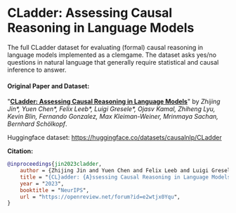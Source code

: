 # CLadder: Assessing Causal Reasoning in Language Models

The full CLadder dataset for evaluating (formal) causal reasoning in language models implemented as a clemgame. 
The dataset asks yes/no questions in natural language that generally require statistical and causal inference to answer.

#### Original Paper and Dataset:

"**[CLadder: Assessing Causal Reasoning in Language Models](http://arxiv.org/abs/2312.04350)**" by *Zhijing Jin\*, Yuen Chen\*, Felix Leeb\*, Luigi Gresele\*, Ojasv Kamal, Zhiheng Lyu, Kevin Blin, Fernando Gonzalez, Max Kleiman-Weiner, Mrinmaya Sachan, Bernhard Schölkopf*.

Huggingface dataset: https://huggingface.co/datasets/causalnlp/CLadder

**Citation:**

```bibTeX
@inproceedings{jin2023cladder,
    author = {Zhijing Jin and Yuen Chen and Felix Leeb and Luigi Gresele and Ojasv Kamal and Zhiheng Lyu and Kevin Blin and Fernando Gonzalez and Max Kleiman-Weiner and Mrinmaya Sachan and Bernhard Sch{\"{o}}lkopf},
    title = "{CL}adder: {A}ssessing Causal Reasoning in Language Models",
    year = "2023",
    booktitle = "NeurIPS",
    url = "https://openreview.net/forum?id=e2wtjx0Yqu",
}
```
